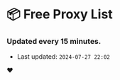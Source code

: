 # :package: Free Proxy List
### Updated every 15 minutes.

- Last updated: `2024-07-27 22:02`

:heart:
